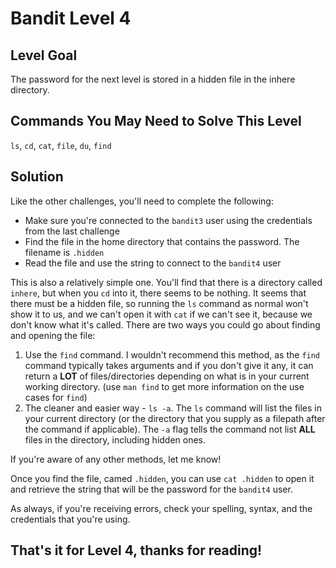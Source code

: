 # Bandit Level 4

## Level Goal

The password for the next level is stored in a hidden file in the
inhere directory.

## Commands You May Need to Solve This Level

`ls`, `cd`, `cat`, `file`, `du`, `find`

## Solution

Like the other challenges, you'll need to complete the following:

- Make sure you're connected to the `bandit3` user using the credentials from the last challenge
- Find the file in the home directory that contains the password. The filename is `.hidden`
- Read the file and use the string to connect to the `bandit4` user

This is also a relatively simple one. You'll find that there is a directory called `inhere`, but when you `cd` into it, there seems to be nothing. It seems that there must be a hidden file, so running the `ls` command as normal won't show it to us, and we can't open it with `cat` if we can't see it, because we don't know what it's called. There are two ways you could go about finding and opening the file:

1. Use the `find` command. I wouldn't recommend this method, as the `find` command typically takes arguments and if you don't give it any, it can return a **LOT** of files/directories depending on what is in your current working directory. (use `man find` to get more information on the use cases for `find`)
2. The cleaner and easier way - `ls -a`. The `ls` command will list the files in your current directory (or the directory that you supply as a filepath after the command if applicable). The `-a` flag tells the command not list **ALL** files in the directory, including hidden ones.

If you're aware of any other methods, let me know!

Once you find the file, camed `.hidden`, you can use `cat .hidden` to open it and retrieve the string that will be the password for the `bandit4` user.

As always, if you're receiving errors, check your spelling, syntax, and the credentials that you're using.

## That's it for Level 4, thanks for reading!
